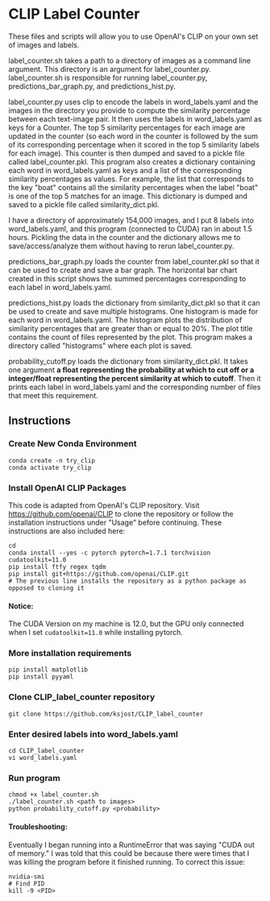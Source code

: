 # CLIP Label Counter

These files and scripts will allow you to use OpenAI's CLIP on your own set of images and labels.

label_counter.sh takes a path to a directory of images as a command line argument. This directory is an argument for label_counter.py. label_counter.sh is responsible for running label_counter.py, predictions_bar_graph.py, and predictions_hist.py.

label_counter.py uses clip to encode the labels in word_labels.yaml and the images in the directory you provide to compute the similarity percentage between each text-image pair. It then uses the labels in word_labels.yaml as keys for a Counter. The top 5 similarity percentages for each image are updated in the counter (so each word in the counter is followed by the sum of its corresponding percentage when it scored in the top 5 similarity labels for each image). This counter is then dumped and saved to a pickle file called label_counter.pkl. This program also creates a dictionary containing each word in word_labels.yaml as keys and a list of the corresponding similarity percentages as values. For example, the list that corresponds to the key "boat" contains all the similarity percentages when the label "boat" is one of the top 5 matches for an image. This dictionary is dumped and saved to a pickle file called similarity_dict.pkl.

I have a directory of approximately 154,000 images, and I put 8 labels into word_labels.yaml, and this program (connected to CUDA) ran in about 1.5 hours. Pickling the data in the counter and the dictionary allows me to save/access/analyze them without having to rerun label_counter.py.

predictions_bar_graph.py loads the counter from label_counter.pkl so that it can be used to create and save a bar graph. The horizontal bar chart created in this script shows the summed percentages corresponding to each label in word_labels.yaml.

predictions_hist.py loads the dictionary from similarity_dict.pkl so that it can be used to create and save multiple histograms. One histogram is made for each word in word_labels.yaml. The histogram plots the distribution of similarity percentages that are greater than or equal to 20%. The plot title contains the count of files represented by the plot. This program makes a directory called "histograms" where each plot is saved.

probability_cutoff.py loads the dictionary from similarity_dict.pkl. It takes one argument **a float representing the probability at which to cut off or a integer/float representing the percent similarity at which to cutoff**. Then it prints each label in word_labels.yaml and the corresponding number of files that meet this requirement.

## Instructions

### Create New Conda Environment
    conda create -n try_clip
    conda activate try_clip

### Install OpenAI CLIP Packages

This code is adapted from OpenAI's CLIP repository. Visit https://github.com/openai/CLIP to clone the repository or follow the installation instructions under "Usage" before continuing. These instructions are also included here:

    cd 
    conda install --yes -c pytorch pytorch=1.7.1 torchvision cudatoolkit=11.0
    pip install ftfy regex tqdm
    pip install git+https://github.com/openai/CLIP.git
    # The previous line installs the repository as a python package as opposed to cloning it

#### Notice:
The CUDA Version on my machine is 12.0, but the GPU only connected when I set `cudatoolkit=11.0` while installing pytorch.

### More installation requirements
    pip install matplotlib
    pip install pyyaml

### Clone CLIP_label_counter repository
    git clone https://github.com/ksjost/CLIP_label_counter

### Enter desired labels into word_labels.yaml
    cd CLIP_label_counter
    vi word_labels.yaml

### Run program
    chmod +x label_counter.sh
    ./label_counter.sh <path to images>
    python probability_cutoff.py <probability>

#### Troubleshooting: 
Eventually I began running into a RuntimeError that was saying "CUDA out of memory." I was told that this could be because there were times that I was killing the program before it finished running. To correct this issue: 

    nvidia-smi
    # Find PID
    kill -9 <PID>
